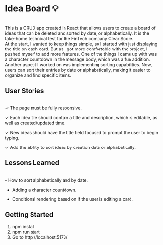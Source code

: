 # Idea Board  :bulb:
<br>
This is a CRUD app created in React that allows users to create a board of ideas that can be deleted and sorted by date, or alphabetically. It is the take-home technical test for the FinTech company Clear Score.
<div></div>
At the start, I wanted to keep things simple, so I started with just displaying the title on each card. But as I got more comfortable with the project, I pushed myself to add more features. One of the things I came up with was a character countdown in the message body, which was a fun addition.
<div></div>
Another aspect I worked on was implementing sorting capabilities. Now, users can sort their entries by date or alphabetically, making it easier to organize and find specific items.

## User Stories
<br>
&check;  The page must be fully responsive.

&check;  Each idea tile should contain a title and description, which is editable, as well as created/updated time.

&check;  New ideas should have the title field focused to prompt the user to begin typing.

&check;  Add the ability to sort ideas by creation date or alphabetically.


## Lessons Learned
<br>
- How to sort alphabetically and by date.

- Adding a character countdown.

- Conditional rendering based on if the user is editing a card.

## Getting Started

1.  npm install
2.  npm run start
3.  Go to http://localhost:5173/









